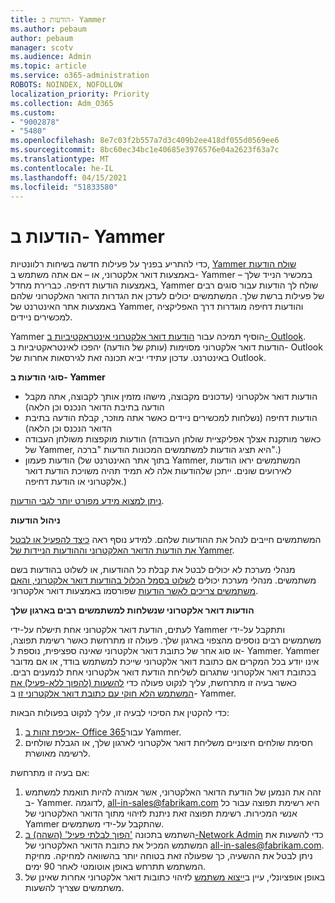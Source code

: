 ```yaml
---
title: הודעות ב- Yammer
ms.author: pebaum
author: pebaum
manager: scotv
ms.audience: Admin
ms.topic: article
ms.service: o365-administration
ROBOTS: NOINDEX, NOFOLLOW
localization_priority: Priority
ms.collection: Adm_O365
ms.custom:
- "9002878"
- "5480"
ms.openlocfilehash: 8e7c03f2b557a7d3c409b2ee418df055d0569ee6
ms.sourcegitcommit: 8bc60ec34bc1e40685e3976576e04a2623f63a7c
ms.translationtype: MT
ms.contentlocale: he-IL
ms.lasthandoff: 04/15/2021
ms.locfileid: "51833580"
---
```

# <a name="notifications-in-yammer"></a>הודעות ב- Yammer

כדי להתריע בפניך על פעילות חדשה בשיחות רלוונטיות, [Yammer שולח הודעות](https://support.microsoft.com/en-gb/office/enable-or-disable-yammer-email-and-phone-notifications-93e530e0-189f-4768-8f28-7683d48cc996) באמצעות דואר אלקטרוני, או – אם אתה משתמש ב- Yammer במכשיר הנייד שלך – באמצעות הודעות דחיפה. כברירת מחדל, Yammer שולח לך הודעות עבור סוגים רבים של פעילות ברשת שלך. המשתמשים יכולים לעדכן את הגדרות הדואר האלקטרוני שלהם באמצעות אתר האינטרנט של Yammer, והודעות דחיפה מוגדרות דרך האפליקציה למכשירים ניידים. 

Yammer הוסיף תמיכה עבור [הודעות דואר אלקטרוני אינטראקטיביות ב- Outlook](https://techcommunity.microsoft.com/t5/outlook-blog/interactive-yammer-emails-in-outlook-on-the-web-are-here/ba-p/1209420). הודעות דואר אלקטרוני מסוימות (עותק של הודעה) יהפכו לאינטראקטיביות ב- Outlook באינטרנט. עדכון עתידי יביא תכונה זאת לגירסאות אחרות של Outlook.

**סוגי הודעות ב- Yammer**

- הודעות דואר אלקטרוני (עדכונים מקבוצה, מישהו מזמין אותך לקבוצה, אתה מקבל הודעה בתיבת הדואר הנכנס וכן הלאה)
- הודעות דחיפה (נשלחות למכשירים ניידים כאשר אתה מוזכר, קבלת הודעה בתיבת הדואר הנכנס וכן הלאה)
- הודעות מוקפצות משולחן העבודה (כאשר מותקנת אצלך אפליקציית שולחן העבודה של Yammer, היא תציג הודעות למשתמשים המכונות הודעות "ברכה".)
- הודעות פעמון (בתוך אתר האינטרנט של Yammer, המשתמשים יראו הודעות לאירועים שונים. ייתכן שלהודעות אלה לא תמיד תהיה משויכת הודעת דואר אלקטרוני או הודעת דחיפה.)

[ניתן למצוא מידע מפורט יותר לגבי הודעות](https://support.microsoft.com/en-gb/office/enable-or-disable-yammer-email-and-phone-notifications-93e530e0-189f-4768-8f28-7683d48cc996).

**ניהול הודעות**

המשתמשים חייבים לנהל את ההודעות שלהם. למידע נוסף ראה [כיצד להפעיל או לבטל את הודעות הדואר האלקטרוני וההודעות הניידות של Yammer](https://support.microsoft.com/en-gb/office/enable-or-disable-yammer-email-and-phone-notifications-93e530e0-189f-4768-8f28-7683d48cc996). 

מנהלי מערכת לא יכולים לבטל את קבלת כל ההודעות, או לשלוט בהודעות בשם משתמשים. מנהלי מערכת יכולים [לשלוט בסמל הכלול בהודעות דואר אלקטרוני, והאם משתמשים צריכים לאשר הודעות](https://docs.microsoft.com/yammer/configure-your-yammer-network/configure-email-and-yammer) שפורסמו באמצעות דואר אלקטרוני.

**הודעות דואר אלקטרוני שנשלחות למשתמשים רבים בארגון שלך**

לעתים, הודעת דואר אלקטרוני אחת תישלח על-ידי Yammer ותתקבל על-ידי משתמשים רבים נוספים מהצפוי בארגון שלך. פעולה זו מתרחשת כאשר רשימת תפוצה, או סוג אחר של כתובת דואר אלקטרוני שאינה ספציפית, נוספת ל- Yammer. Yammer אינו יודע בכל המקרים אם כתובת דואר אלקטרוני שייכת למשתמש בודד, או אם מדובר בכתובת דואר אלקטרוני שתגרום לשליחת הודעת דואר אלקטרוני אחת לנמענים רבים. כאשר בעיה זו מתרחשת, עליך לנקוט פעולה כדי [להשעות (להפוך ללא-פעיל) את המשתמש הלא חוקי עם כתובת דואר אלקטרוני זו](https://docs.microsoft.com/yammer/manage-yammer-users/add-block-or-remove-users#remove-users) ב- Yammer. 

כדי להקטין את הסיכוי לבעיה זו, עליך לנקוט בפעולות הבאות:

1. [אכיפת זהות ב- Office 365](https://docs.microsoft.com/yammer/configure-your-yammer-network/enforce-office-365-identity)עבור Yammer.
2. חסימת שולחים חיצוניים משליחת דואר אלקטרוני לארגון שלך, או הגבלת שולחים לרשימה מאושרת.

אם בעיה זו מתרחשת:

1. זהה את הנמען של הודעת הדואר האלקטרוני, אשר אמורה להיות תואמת למשתמש ב- Yammer. לדוגמה, all-in-sales@fabrikam.com היא רשימת תפוצה עבור כל אנשי המכירות. רשימת תפוצה זאת ניתנת לזיהוי מתוך הדואר האלקטרוני של Yammer שהתקבל על-ידי משתמשים.
2. השתמש בתכונה ['הפוך לבלתי פעיל' (השהה) ב-Network Admin](https://docs.microsoft.com/yammer/manage-yammer-users/add-block-or-remove-users#remove-users) כדי להשעות את המשתמש המכיל את כתובת הדואר האלקטרוני של all-in-sales@fabrikam.com. ניתן לבטל את ההשעיה, כך שפעולה זאת בטוחה יותר בהשוואה למחיקה. מחיקת המשתמש תתרחש באופן אוטומטי לאחר 90 ימים.
3. באופן אופציונלי, עיין ב[ייצוא משתמש](https://docs.microsoft.com/yammer/manage-security-and-compliance/export-yammer-enterprise-data#ExportUsers) לזיהוי כתובות דואר אלקטרוני אחרות שאינן של משתמשים שצריך להשעות.
